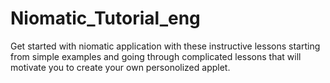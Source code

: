 # Niomatic_Tutorial_eng
Get started with niomatic application with these instructive lessons starting from simple examples and going through complicated lessons that will motivate you to create your own personolized applet.
